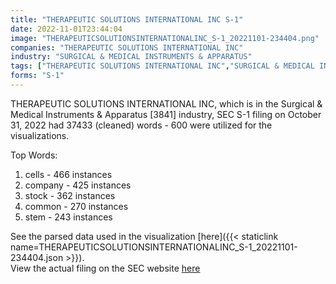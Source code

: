 ```yaml
---
title: "THERAPEUTIC SOLUTIONS INTERNATIONAL INC S-1"
date: 2022-11-01T23:44:04
image: "THERAPEUTICSOLUTIONSINTERNATIONALINC_S-1_20221101-234404.png"
companies: "THERAPEUTIC SOLUTIONS INTERNATIONAL INC"
industry: "SURGICAL & MEDICAL INSTRUMENTS & APPARATUS"
tags: ["THERAPEUTIC SOLUTIONS INTERNATIONAL INC","SURGICAL & MEDICAL INSTRUMENTS & APPARATUS","10-31-2022","S-1"]
forms: "S-1"
---
```

THERAPEUTIC SOLUTIONS INTERNATIONAL INC, which is in the Surgical & Medical Instruments & Apparatus [3841] industry, SEC S-1 filing on October 31, 2022 had 37433 (cleaned) words - 600 were utilized for the visualizations.

Top Words:
1. cells - 466 instances
2. company - 425 instances
3. stock - 362 instances
4. common - 270 instances
5. stem - 243 instances


See the parsed data used in the visualization [here]({{< staticlink name=THERAPEUTICSOLUTIONSINTERNATIONALINC_S-1_20221101-234404.json >}}).  
View the actual filing on the SEC website [here](https://www.sec.gov/Archives/edgar/data/1419051/0001493152-22-029966.txt)